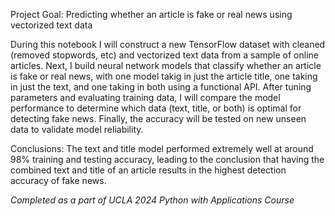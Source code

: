 Project Goal: Predicting whether an article is fake or real news using vectorized text data

During this notebook I will construct a new TensorFlow dataset with cleaned (removed stopwords, etc) and vectorized text data from a sample of online articles. Next, I build neural network models that classify whether an article is fake or real news, with one model takig in just the article title, one taking in just the text, and one taking in both using a functional API. After tuning parameters and evaluating training data, I will compare the model performance to determine which data (text, title, or both) is optimal for detecting fake news. Finally, the accuracy will be tested on new unseen data to validate model reliability. 

Conclusions: The text and title model performed extremely well at around 98% training and testing accuracy, leading to the conclusion that having the combined text and title of an article results in the highest detection accuracy of fake news. 


_Completed as a part of UCLA 2024 Python with Applications Course_

